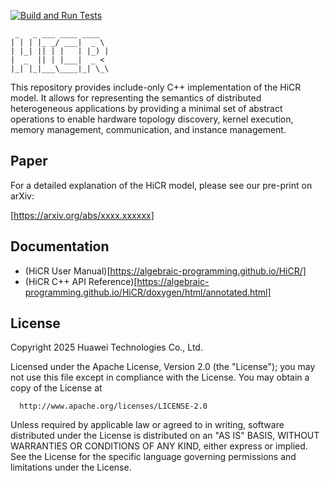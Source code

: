 [![Build and Run Tests](https://github.com/Algebraic-Programming/HiCR/actions/workflows/hicr.yml/badge.svg)](https://github.com/Algebraic-Programming/HiCR/actions/workflows/hicr.yml)
```
 _   _ ___ ____ ____  
| | | |_ _/ ___|  _ \ 
| |_| || | |   | |_) |
|  _  || | |___|  _ < 
|_| |_|___\____|_| \_\
```
 
This repository provides include-only C++ implementation of the HiCR model. It allows for representing the semantics of distributed heterogeneous applications by providing a minimal set of abstract operations to enable hardware topology discovery, kernel execution, memory management, communication, and instance management. 

## Paper

For a detailed explanation of the HiCR model, please see our pre-print on arXiv:

[https://arxiv.org/abs/xxxx.xxxxxx]

## Documentation

* (HiCR User Manual)[https://algebraic-programming.github.io/HiCR/]
* (HiCR C++ API Reference)[https://algebraic-programming.github.io/HiCR/doxygen/html/annotated.html]

## License

Copyright 2025 Huawei Technologies Co., Ltd.

  Licensed under the Apache License, Version 2.0 (the "License");
  you may not use this file except in compliance with the License.
  You may obtain a copy of the License at

      http://www.apache.org/licenses/LICENSE-2.0

  Unless required by applicable law or agreed to in writing, software
  distributed under the License is distributed on an "AS IS" BASIS,
  WITHOUT WARRANTIES OR CONDITIONS OF ANY KIND, either express or implied.
  See the License for the specific language governing permissions and
  limitations under the License.

